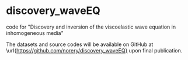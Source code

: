 # discovery_waveEQ
code for "Discovery and inversion of the viscoelastic wave equation in inhomogeneous media"

The datasets and source codes will be available on GitHub at \url{https://github.com/norery/discovery_waveEQ} upon final publication.
